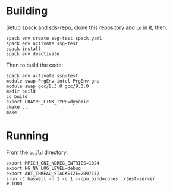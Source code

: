 # Building

Setup spack and sds-repo, clone this repository and `cd` in it, then:

```
spack env create ssg-test spack.yaml
spack env activate ssg-test
spack install
spack env deactivate
```

Then to build the code:

```
spack env activate ssg-test
module swap PrgEnv-intel PrgEnv-gnu
module swap gcc/8.3.0 gcc/9.3.0
mkdir build
cd build
export CRAYPE_LINK_TYPE=dynamic
cmake ..
make
```

# Running

From the `build` directory:

```
export MPICH_GNI_NDREG_ENTRIES=1024
export HG_NA_LOG_LEVEL=debug
export ABT_THREAD_STACKSIZE=2097152
srun -C haswell -n 1 -c 1 --cpu_bind=cores ./test-server
# TODO
```
